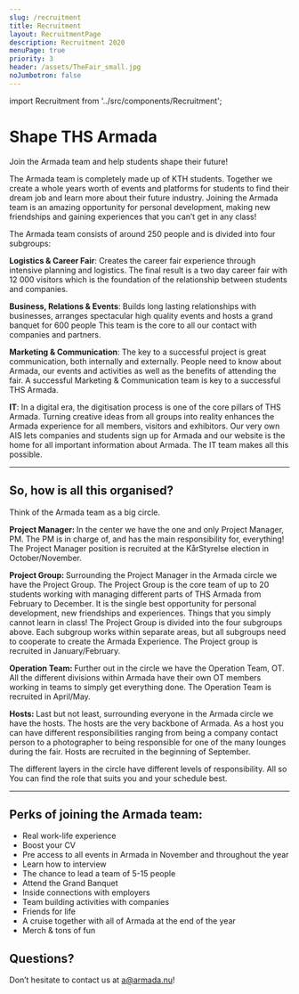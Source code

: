 ```yaml
---
slug: /recruitment
title: Recruitment
layout: RecruitmentPage
description: Recruitment 2020
menuPage: true
priority: 3
header: /assets/TheFair_small.jpg
noJumbotron: false
---
```

import Recruitment from '../src/components/Recruitment';

# Shape THS Armada

Join the Armada team and help students shape their future!

The Armada team is completely made up of KTH students. Together we create a whole years worth of events and platforms for students to find their dream job and learn more about their future industry. Joining the Armada team is an amazing opportunity for personal development, making new friendships and gaining experiences that you can’t get in any class!

The Armada team consists of around 250 people and is divided into four subgroups:

<p><b id='sustainability-color'>Logistics & Career Fair</b>: Creates the career fair experience through intensive planning and logistics. The final result is a two day career fair with 12 000 visitors which is the foundation of the relationship between students and companies.</p>

<p><b id='sustainability-color'>Business, Relations & Events</b>: Builds long lasting relationships with businesses, arranges spectacular high quality events and hosts a grand banquet for 600 people This team is the core to all our contact with companies and partners.</p>

<p><b id='sustainability-color'>Marketing & Communication</b>: The key to a successful project is great communication, both internally and externally. People need to know about Armada, our events and activities as well as the benefits of attending the fair. A successful Marketing & Communication team is key to a successful THS Armada.</p>

<p><b id='sustainability-color'>IT</b>: In a digital era, the digitisation process is one of the core pillars of THS Armada. Turning creative ideas from all groups into reality enhances the Armada experience for all members, visitors and exhibitors. Our very own AIS lets companies and students sign up for Armada and our website is the home for all important information about Armada. The IT team makes all this possible. </p>

<Recruitment/>

- - -

## So, how is all this organised?

Think of the Armada team as a big circle.

<p><b id='sustainability-color'>Project Manager: </b>In the center we have the one and only Project Manager, PM. The PM is in charge of, and has the main responsibility for, everything! The Project Manager position is recruited at the KårStyrelse election in October/November.</p>

<p><b id='sustainability-color'>Project Group: </b>Surrounding the Project Manager in the Armada circle we have the Project Group. The Project Group is the core team of up to 20 students working with managing different parts of THS Armada from February to December. It is the single best opportunity for personal development, new friendships and experiences. Things that you simply cannot learn in class! The Project Group is divided into the four subgroups above. Each subgroup works within separate areas, but all subgroups need to cooperate to create the Armada Experience. The Project group is recruited in January/February.</p>

<p><b id='sustainability-color'>Operation Team: </b>Further out in the circle we have the Operation Team, OT. All the different divisions within Armada have their own OT members working in teams to simply get everything done. The Operation Team is recruited in April/May.</p>

<p><b id='sustainability-color'>Hosts: </b>Last but not least, surrounding everyone in the Armada circle we have the hosts. The hosts are the very backbone of Armada. As a host you can have different responsibilities ranging from being a company contact person to a photographer to being responsible for one of the many lounges during the fair. Hosts are recruited in the beginning of September.</p>

The different layers in the circle have different levels of responsibility. All so You can find the role that suits you and your schedule best.

- - -

## Perks of joining the Armada team:

* Real work-life experience
* Boost your CV
* Pre access to all events in Armada in November and throughout the year
* Learn how to interview
* The chance to lead a team of 5-15 people
* Attend the Grand Banquet
* Inside connections with employers
* Team building activities with companies
* Friends for life
* A cruise together with all of Armada at the end of the year
* Merch & tons of fun


## Questions?

Don’t hesitate to contact us at [a@armada.nu](mailto:a@armada.nu)!